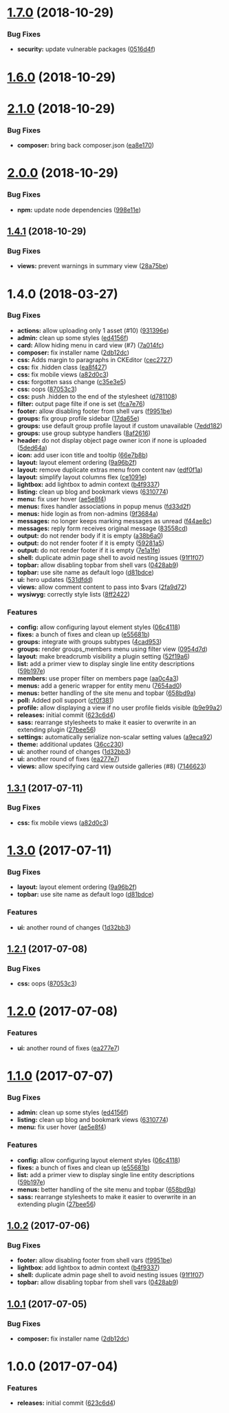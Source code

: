 <a name="1.7.0"></a>
# [1.7.0](https://github.com/hypeJunction/hypeUI/compare/1.6.0...v1.7.0) (2018-10-29)


### Bug Fixes

* **security:** update vulnerable packages ([0516d4f](https://github.com/hypeJunction/hypeUI/commit/0516d4f))



<a name="1.6.0"></a>
# [1.6.0](https://github.com/hypeJunction/hypeUI/compare/2.1.0...v1.6.0) (2018-10-29)




<a name="2.1.0"></a>
# [2.1.0](https://github.com/hypeJunction/hypeUI/compare/2.0.0...v2.1.0) (2018-10-29)


### Bug Fixes

* **composer:** bring back composer.json ([ea8e170](https://github.com/hypeJunction/hypeUI/commit/ea8e170))



<a name="2.0.0"></a>
# [2.0.0](https://github.com/hypeJunction/hypeUI/compare/1.4.1...v2.0.0) (2018-10-29)


### Bug Fixes

* **npm:** update node dependencies ([998e11e](https://github.com/hypeJunction/hypeUI/commit/998e11e))



<a name="1.4.1"></a>
## [1.4.1](https://github.com/hypeJunction/hypeUI/compare/1.5.0...v1.4.1) (2018-10-29)


### Bug Fixes

* **views:** prevent warnings in summary view ([28a75be](https://github.com/hypeJunction/hypeUI/commit/28a75be))



<a name="1.4.0"></a>
# 1.4.0 (2018-03-27)


### Bug Fixes

* **actions:** allow uploading only 1 asset (#10) ([931396e](https://github.com/hypeJunction/hypeUI/commit/931396e))
* **admin:** clean up some styles ([ed4156f](https://github.com/hypeJunction/hypeUI/commit/ed4156f))
* **card:** Allow hiding menu in card view (#7) ([7a014fc](https://github.com/hypeJunction/hypeUI/commit/7a014fc))
* **composer:** fix installer name ([2db12dc](https://github.com/hypeJunction/hypeUI/commit/2db12dc))
* **css:** Adds margin to paragraphs in CKEditor ([cec2727](https://github.com/hypeJunction/hypeUI/commit/cec2727))
* **css:** fix .hidden class ([ea8f427](https://github.com/hypeJunction/hypeUI/commit/ea8f427))
* **css:** fix mobile views ([a82d0c3](https://github.com/hypeJunction/hypeUI/commit/a82d0c3))
* **css:** forgotten sass change ([c35e3e5](https://github.com/hypeJunction/hypeUI/commit/c35e3e5))
* **css:** oops ([87053c3](https://github.com/hypeJunction/hypeUI/commit/87053c3))
* **css:** push .hidden to the end of the stylesheet ([d781108](https://github.com/hypeJunction/hypeUI/commit/d781108))
* **filter:** output page filte if one is set ([fca7e76](https://github.com/hypeJunction/hypeUI/commit/fca7e76))
* **footer:** allow disabling footer from shell vars ([f9951be](https://github.com/hypeJunction/hypeUI/commit/f9951be))
* **groups:** fix group profile sidebar ([17da65e](https://github.com/hypeJunction/hypeUI/commit/17da65e))
* **groups:** use default group profile layout if custom unavailable ([7edd182](https://github.com/hypeJunction/hypeUI/commit/7edd182))
* **groups:** use group subtype handlers ([8af2616](https://github.com/hypeJunction/hypeUI/commit/8af2616))
* **header:** do not display object page owner icon if none is uploaded ([5ded64a](https://github.com/hypeJunction/hypeUI/commit/5ded64a))
* **icon:** add user icon title and tooltip ([66e7b8b](https://github.com/hypeJunction/hypeUI/commit/66e7b8b))
* **layout:** layout element ordering ([9a96b2f](https://github.com/hypeJunction/hypeUI/commit/9a96b2f))
* **layout:** remove duplicate extras menu from content nav ([edf0f1a](https://github.com/hypeJunction/hypeUI/commit/edf0f1a))
* **layout:** simplify layout columns flex ([ce1091e](https://github.com/hypeJunction/hypeUI/commit/ce1091e))
* **lightbox:** add lightbox to admin context ([b4f9337](https://github.com/hypeJunction/hypeUI/commit/b4f9337))
* **listing:** clean up blog and bookmark views ([6310774](https://github.com/hypeJunction/hypeUI/commit/6310774))
* **menu:** fix user hover ([ae5e8f4](https://github.com/hypeJunction/hypeUI/commit/ae5e8f4))
* **menus:** fixes handler associations in popup menus ([fd33d2f](https://github.com/hypeJunction/hypeUI/commit/fd33d2f))
* **menus:** hide login as from non-admins ([9f3684a](https://github.com/hypeJunction/hypeUI/commit/9f3684a))
* **messages:** no longer keeps marking messages as unread ([f44ae8c](https://github.com/hypeJunction/hypeUI/commit/f44ae8c))
* **messages:** reply form receives original message ([83558cd](https://github.com/hypeJunction/hypeUI/commit/83558cd))
* **output:** do not render body if it is empty ([a38b6a0](https://github.com/hypeJunction/hypeUI/commit/a38b6a0))
* **output:** do not render footer if it is empty ([59281a5](https://github.com/hypeJunction/hypeUI/commit/59281a5))
* **output:** do not render footer if it is empty ([7e1a1fe](https://github.com/hypeJunction/hypeUI/commit/7e1a1fe))
* **shell:** duplicate admin page shell to avoid nesting issues ([91f1f07](https://github.com/hypeJunction/hypeUI/commit/91f1f07))
* **topbar:** allow disabling topbar from shell vars ([0428ab9](https://github.com/hypeJunction/hypeUI/commit/0428ab9))
* **topbar:** use site name as default logo ([d81bdce](https://github.com/hypeJunction/hypeUI/commit/d81bdce))
* **ui:** hero updates ([531dfdd](https://github.com/hypeJunction/hypeUI/commit/531dfdd))
* **views:** allow comment content to pass into $vars ([2fa9d72](https://github.com/hypeJunction/hypeUI/commit/2fa9d72))
* **wysiwyg:** correctly style lists ([8ff2422](https://github.com/hypeJunction/hypeUI/commit/8ff2422))

### Features

* **config:** allow configuring layout element styles ([06c4118](https://github.com/hypeJunction/hypeUI/commit/06c4118))
* **fixes:** a bunch of fixes and clean up ([e55681b](https://github.com/hypeJunction/hypeUI/commit/e55681b))
* **groups:** integrate with groups subtypes ([4cad953](https://github.com/hypeJunction/hypeUI/commit/4cad953))
* **groups:** render groups_members menu using filter view ([0954d7d](https://github.com/hypeJunction/hypeUI/commit/0954d7d))
* **layout:** make breadcrumb visibility a plugin setting ([52f19a6](https://github.com/hypeJunction/hypeUI/commit/52f19a6))
* **list:** add a primer view to display single line entity descriptions ([59b197e](https://github.com/hypeJunction/hypeUI/commit/59b197e))
* **members:** use proper filter on members page ([aa0c4a3](https://github.com/hypeJunction/hypeUI/commit/aa0c4a3))
* **menus:** add a generic wrapper for entity menu ([7654ad0](https://github.com/hypeJunction/hypeUI/commit/7654ad0))
* **menus:** better handling of the site menu and topbar ([658bd9a](https://github.com/hypeJunction/hypeUI/commit/658bd9a))
* **poll:** Added poll support ([cf0f381](https://github.com/hypeJunction/hypeUI/commit/cf0f381))
* **profile:** allow displaying a view if no user profile fields visible ([b9e99a2](https://github.com/hypeJunction/hypeUI/commit/b9e99a2))
* **releases:** initial commit ([623c6d4](https://github.com/hypeJunction/hypeUI/commit/623c6d4))
* **sass:** rearrange stylesheets to make it easier to overwrite in an extending plugin ([27bee56](https://github.com/hypeJunction/hypeUI/commit/27bee56))
* **settings:** automatically serialize non-scalar setting values ([a9eca92](https://github.com/hypeJunction/hypeUI/commit/a9eca92))
* **theme:** additional updates ([36cc230](https://github.com/hypeJunction/hypeUI/commit/36cc230))
* **ui:** another round of changes ([1d32bb3](https://github.com/hypeJunction/hypeUI/commit/1d32bb3))
* **ui:** another round of fixes ([ea277e7](https://github.com/hypeJunction/hypeUI/commit/ea277e7))
* **views:** allow specifying card view outside galleries (#8) ([7146623](https://github.com/hypeJunction/hypeUI/commit/7146623))



<a name="1.3.1"></a>
## [1.3.1](https://github.com/hypeJunction/hypeUI/compare/1.3.0...v1.3.1) (2017-07-11)


### Bug Fixes

* **css:** fix mobile views ([a82d0c3](https://github.com/hypeJunction/hypeUI/commit/a82d0c3))



<a name="1.3.0"></a>
# [1.3.0](https://github.com/hypeJunction/hypeUI/compare/1.2.1...v1.3.0) (2017-07-11)


### Bug Fixes

* **layout:** layout element ordering ([9a96b2f](https://github.com/hypeJunction/hypeUI/commit/9a96b2f))
* **topbar:** use site name as default logo ([d81bdce](https://github.com/hypeJunction/hypeUI/commit/d81bdce))

### Features

* **ui:** another round of changes ([1d32bb3](https://github.com/hypeJunction/hypeUI/commit/1d32bb3))



<a name="1.2.1"></a>
## [1.2.1](https://github.com/hypeJunction/hypeUI/compare/1.2.0...v1.2.1) (2017-07-08)


### Bug Fixes

* **css:** oops ([87053c3](https://github.com/hypeJunction/hypeUI/commit/87053c3))



<a name="1.2.0"></a>
# [1.2.0](https://github.com/hypeJunction/hypeUI/compare/1.1.0...v1.2.0) (2017-07-08)


### Features

* **ui:** another round of fixes ([ea277e7](https://github.com/hypeJunction/hypeUI/commit/ea277e7))



<a name="1.1.0"></a>
# [1.1.0](https://github.com/hypeJunction/hypeUI/compare/1.0.2...v1.1.0) (2017-07-07)


### Bug Fixes

* **admin:** clean up some styles ([ed4156f](https://github.com/hypeJunction/hypeUI/commit/ed4156f))
* **listing:** clean up blog and bookmark views ([6310774](https://github.com/hypeJunction/hypeUI/commit/6310774))
* **menu:** fix user hover ([ae5e8f4](https://github.com/hypeJunction/hypeUI/commit/ae5e8f4))

### Features

* **config:** allow configuring layout element styles ([06c4118](https://github.com/hypeJunction/hypeUI/commit/06c4118))
* **fixes:** a bunch of fixes and clean up ([e55681b](https://github.com/hypeJunction/hypeUI/commit/e55681b))
* **list:** add a primer view to display single line entity descriptions ([59b197e](https://github.com/hypeJunction/hypeUI/commit/59b197e))
* **menus:** better handling of the site menu and topbar ([658bd9a](https://github.com/hypeJunction/hypeUI/commit/658bd9a))
* **sass:** rearrange stylesheets to make it easier to overwrite in an extending plugin ([27bee56](https://github.com/hypeJunction/hypeUI/commit/27bee56))



<a name="1.0.2"></a>
## [1.0.2](https://github.com/hypeJunction/hypeUI/compare/1.0.1...v1.0.2) (2017-07-06)


### Bug Fixes

* **footer:** allow disabling footer from shell vars ([f9951be](https://github.com/hypeJunction/hypeUI/commit/f9951be))
* **lightbox:** add lightbox to admin context ([b4f9337](https://github.com/hypeJunction/hypeUI/commit/b4f9337))
* **shell:** duplicate admin page shell to avoid nesting issues ([91f1f07](https://github.com/hypeJunction/hypeUI/commit/91f1f07))
* **topbar:** allow disabling topbar from shell vars ([0428ab9](https://github.com/hypeJunction/hypeUI/commit/0428ab9))



<a name="1.0.1"></a>
## [1.0.1](https://github.com/hypeJunction/hypeUI/compare/1.0.0...v1.0.1) (2017-07-05)


### Bug Fixes

* **composer:** fix installer name ([2db12dc](https://github.com/hypeJunction/hypeUI/commit/2db12dc))



<a name="1.0.0"></a>
# 1.0.0 (2017-07-04)


### Features

* **releases:** initial commit ([623c6d4](https://github.com/hypeJunction/hypeUI/commit/623c6d4))



